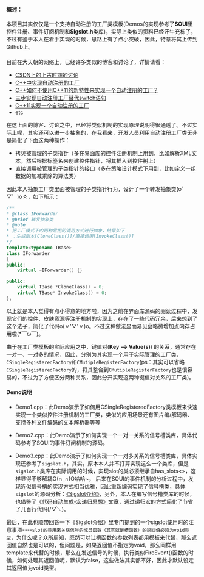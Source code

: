 #### 概述：
本项目其实仅仅是一个支持自动注册的工厂类模板(Demos的实现参考了**SOUI**里控件注册、事件订阅机制和**Sigslot.h**类库)，实际上类似的资料已经汗牛充栋了，不过有鉴于本人在着手实现的时候，思路上有了点小突破，因此，特意将其上传到Github上。

#### 
目前在大天朝的网络上，已经许多类似的博客和讨论了，详情请看：

 - [CSDN上的上古时期的讨论](http://bbs.csdn.net/topics/190123682)
 - [C++中实现自动注册的工厂](http://blog.csdn.net/zhx6044/article/details/50569482)
 - [C++如何不使用C++11的新特性来实现一个自动注册的工厂？](https://segmentfault.com/q/1010000004914471)
 - [三步实现自动注册工厂替代switch语句](http://blog.csdn.net/to_be_better/article/details/53968737)
 - [C++11实现一个自动注册的工厂](http://www.cnblogs.com/qicosmos/p/5090159.html)
 - etc

在这上面的博客、讨论之中，已经将类似机制的实现原理说明得很通透了。不过实际上呢，其实还可以进一步抽象的，在我看来，开发人员利用自动注册工厂类无非是简化了下面这两种操作：

 - 拷贝被管理的子类指针（多在界面库的控件注册机制上用到，比如解析XML文本，然后根据标签名来创建控件指针，将其插入到控件树上）
 - 直接调用被管理的子类指针的接口（多在策略设计模式下用到，比如定义一组数据的加减乘除的算法类）

因此本人抽象工厂类里面被管理的子类指针行为，设计了一个转发抽象类(o゜▽゜)o☆，如下所示：
```c++
/**
* @class IForwarder
* @brief 转发抽象类
* @note
* 把工厂模式下的两种常用的调用方式进行抽象，结果如下
* ：生成副本[CloneClass()]/直接调用[InvokeClass()]
*/
template<typename TBase>
class IForwarder
{
public:
	virtual ~IForwarder() {}

public:
	virtual TBase *CloneClass() = 0;
	virtual TBase* InvokeClass() = 0;
};
```

以上就是本人觉得有点小得意的地方啦，因为之前在界面库源码的阅读过程中，发现它们的控件、皮肤资源等注册机制的实现上，存在了一些代码冗余，后来想到了这个法子，简化了代码o(〃'▽'〃)o。不过这种做法显而易见会略微增加点内存占用啦(*￣ω￣)。

由于在工厂类模板的实际应用之中，键值对(**Key --> Value(s)**) 的关系，通常存在一对一、一对多的情况，因此，分别为其实现一个用于实际管理的工厂类，`CSingleRegisteredFactory`和`CMutipleRegisterFactory`(ps：其实可以省略`CSingleRegisteredFactory`的，将其整合到`CMutipleRegisterFactory`也是很容易的，不过为了方便区分两种关系，因此分开实现这两种键值对关系的工厂类)。

#### Demo说明
 - Demo1.cpp：此Demo演示了如何用CSingleRegisteredFactory类模板来快速实现一个类似控件注册机制的工厂类，类似的应用场景还有图片编/解码器、支持多种文件编码的文本解析器等等
 - Demo2.cpp：此Demo演示了如何实现一个一对一关系的信号槽类库，具体代码参考了SOUI的事件订阅机制的源码。
 
- Demo3.cpp：此Demo演示了如何实现一个一对多关系的信号槽类库，具体实现还参考了`sigslot.h`，其实，原本本人并不打算实现这么一个类库，但是`sigslot.h`类库在实际调用的时候，实现slot的类必须继承自has_slots<>，这样显得不够解耦O(∩_∩)O哈哈~， 后来在SOUI的事件机制的分析过程中，发现近似信号槽的实现方式相当优雅，因此重新编码实现了信号槽类，具体`sigslot`的源码分析：[《Sigslot介绍》](http://www.cnblogs.com/kanego/articles/sigslot.html)，另外，本人在编写信号槽类库的时候，也借鉴了[《代码自动生成-宏递归思想》](http://www.cppblog.com/kevinlynx/archive/2008/08/20/59451.html)文章，通过递归宏的方式简化了节省了几百行代码(/▽╲)。

最后，在此也顺带回答一下《Sigslot介绍》里专门提到的一个sigslot使用时的注意事项----`slot的类用来关联信号的成员函数（其实就是槽函数）的返回值必须为void类型`，为什么呢？众所周知，既然可以让槽函数的参数列表都用模板来代替，那么返回值自然也是可以的，但问题是，如果返回值不指定为void，那么同样用template<typename ReturnType>来代替的时候，那么在发送信号的时候，执行类似FireEvent()函数的时候，如何处理其返回值呢，默认为false，这些做法其实都不好，因此才默认设定其返回值为void类型。